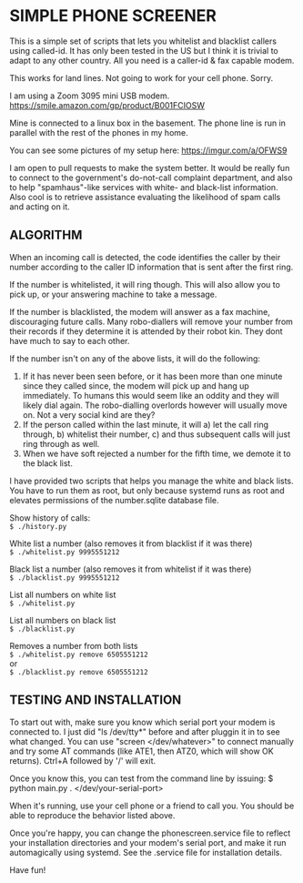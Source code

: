 SIMPLE PHONE SCREENER
=====================

This is a simple set of scripts that lets you whitelist and blacklist callers using called-id. It has only been tested
in the US but I think it is trivial to adapt to any other country. All you need is a caller-id & fax capable modem.

This works for land lines. Not going to work for your cell phone. Sorry.

I am using a Zoom 3095 mini USB modem. https://smile.amazon.com/gp/product/B001FCIOSW

Mine is connected to a linux box in the basement. The phone line is run in parallel with the rest of the phones in my
home.

You can see some pictures of my setup here: https://imgur.com/a/OFWS9

I am open to pull requests to make the system better. It would be really fun to connect to the government's do-not-call
complaint department, and also to help "spamhaus"-like services with white- and black-list information. Also cool is to 
retrieve assistance evaluating the likelihood of spam calls and acting on it.



ALGORITHM
---------


When an incoming call is detected, the code identifies the caller by their number according to the caller ID information
that is sent after the first ring.

If the number is whitelisted, it will ring though. This will also allow you to pick up, or your answering machine to 
take a message.

If the number is blacklisted, the modem will answer as a fax machine, discouraging future calls. Many robo-diallers will
remove your number from their records if they determine it is attended by their robot kin. They dont have much to say to
each other.

If the number isn't on any of the above lists, it will do the following:
  1. If it has never been seen before, or it has been more than one minute since they called since, the modem
     will pick up and hang up immediately. To humans this would seem like an oddity and they will likely dial again.
     The robo-dialling overlords however will usually move on. Not a very social kind are they?
  2. If the person called within the last minute, it will
            a) let the call ring through,
            b) whitelist their number,
            c) and thus subsequent calls will just ring through as well.
  3. When we have soft rejected a number for the fifth time, we demote it to the black list.

I have provided two scripts that helps you manage the white and black lists. You have to run them as root, but only
because systemd runs as root and elevates permissions of the number.sqlite database file.

Show history of calls: <br/>
`$ ./history.py`

White list a number (also removes it from blacklist if it was there) <br/>
`$ ./whitelist.py 9995551212`

Black list a number (also removes it from whitelist if it was there) <br/>
`$ ./blacklist.py 9995551212`

List all numbers on white list <br/>
`$ ./whitelist.py`

List all numbers on black list <br/>
`$ ./blacklist.py`

Removes a number from both lists <br/>
`$ ./whitelist.py remove 6505551212` <br/>
 or <br/>
`$ ./blacklist.py remove 6505551212`



TESTING AND INSTALLATION
------------------------

To start out with, make sure you know which serial port your modem is connected to. I just did "ls /dev/tty*" before
and after pluggin it in to see what changed. You can use "screen </dev/whatever>" to connect manually and try some
AT commands (like ATE1, then ATZ0, which will show OK returns). Ctrl+A followed by '/' will exit.

Once you know this, you can test from the command line by issuing:
$ python main.py . </dev/your-serial-port>

When it's running, use your cell phone or a friend to call you. You should be able to reproduce the behavior listed
above.

Once you're happy, you can change the phonescreen.service file to reflect your installation directories and your modem's
serial port, and make it run automagically using systemd. See the .service file for installation details.



Have fun!
